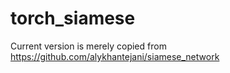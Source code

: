 # torch_siamese

Current version is merely copied from https://github.com/alykhantejani/siamese_network
